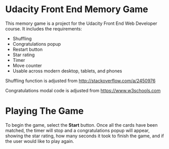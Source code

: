 # Udacity Front End Memory Game
This memory game is a project for the Udacity Front End Web Developer course.
It includes the requirements: 
- Shuffling
- Congratulations popup
- Restart button
- Star rating
- Timer
- Move counter
- Usable across modern desktop, tablets, and phones

Shuffling function is adjusted from http://stackoverflow.com/a/2450976

Congratulations modal code is adjusted from https://www.w3schools.com

# Playing The Game
To begin the game, select the __Start__ button. 
Once all the cards have been matched, the timer will stop and a congratulations popup will appear, showing the star rating, how many seconds it took to finish the game, and if the user would like to play again.
